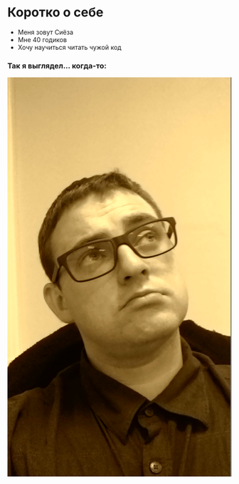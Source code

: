# Коротко о себе

- Меня зовут Сиёза
- Мне 40 годиков
- Хочу научиться читать чужой код
  
### Так я выглядел... когда-то:

![](/img/kashnerok.jpg)